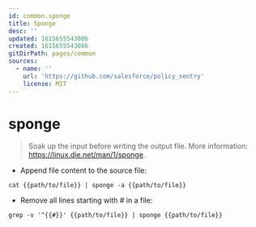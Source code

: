 ```yaml
---
id: common.sponge
title: Sponge
desc: ''
updated: 1615655543086
created: 1615655543086
gitDirPath: pages/common
sources:
  - name: ''
    url: 'https://github.com/salesforce/policy_sentry'
    license: MIT
---
```

# sponge

> Soak up the input before writing the output file.
> More information: <https://linux.die.net/man/1/sponge>.

- Append file content to the source file:

`cat {{path/to/file}} | sponge -a {{path/to/file}}`

- Remove all lines starting with # in a file:

`grep -v '^{{#}}' {{path/to/file}} | sponge {{path/to/file}}`

